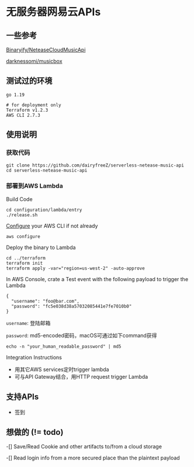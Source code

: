 # 无服务器网易云APIs

## 一些参考
[Binaryify/NeteaseCloudMusicApi](https://github.com/Binaryify/NeteaseCloudMusicApi)

[darknessomi/musicbox](https://github.com/darknessomi/musicbox)

## 测试过的环境
```
go 1.19

# for deployment only
Terraform v1.2.3
AWS CLI 2.7.3
```

## 使用说明
### 获取代码
```
git clone https://github.com/dairyfreeZ/serverless-netease-music-api
cd serverless-netease-music-api
```

### 部署到AWS Lambda
Build Code
```
cd configuration/lambda/entry
./release.sh
```

[Configure](https://docs.aws.amazon.com/cli/latest/userguide/cli-configure-files.html) your AWS CLI if not already
```
aws configure
```

Deploy the binary to Lambda
```
cd ../terraform
terraform init
terraform apply -var="region=us-west-2" -auto-approve
```

In AWS Console, crate a Test event with the following payload to trigger the Lambda

```
{
  "username": "foo@bar.com",
  "password": "fc5e038d38a57032085441e7fe7010b0"
}
```
`username`: 登陆邮箱

`password`: md5-encoded密码，macOS可通过如下command获得
```
echo -n "your_human_readable_password" | md5
```


Integration Instructions  
- 用其它AWS services定时trigger lambda
- 可与API Gateway结合，用HTTP request trigger Lambda

## 支持APIs
- 签到

## 想做的 (!= todo)
-[] Save/Read Cookie and other artifacts to/from a cloud storage

-[] Read login info from a more secured place than the plaintext payload
